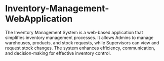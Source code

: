 # Inventory-Management-WebApplication
The Inventory Management System is a web-based application that simplifies inventory management processes. It allows Admins to manage warehouses, products, and stock requests, while Supervisors can view and request stock changes. The system enhances efficiency, communication, and decision-making for effective inventory control.
